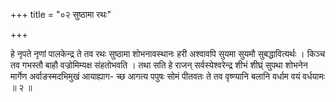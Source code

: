+++
title = "०२ सुष्ठामा रथः"

+++

हे नृपते नृणां पालकेन्द्र ते तव रथः सुष्ठामा शोभनावस्थानः हरी अश्वावपि सुयमा सुयमौ सुबद्धावित्यर्थः । किञ्च तव गभस्तौ बाहौ वज्रोमिम्यक्ष संहतोभवति । तथा सति हे राजन् सर्वस्येश्वरेन्द्र शीभं शीघ्र्ं सुपथा शोभनेन मार्गेण अर्वाङस्मदभिमुखं आयाह्याग- च्छ आगत्य पपुषः सोमं पीतवतः ते तव वृष्ण्यानि बलानि वर्धाम वयं वर्धयामः ॥ २ ॥